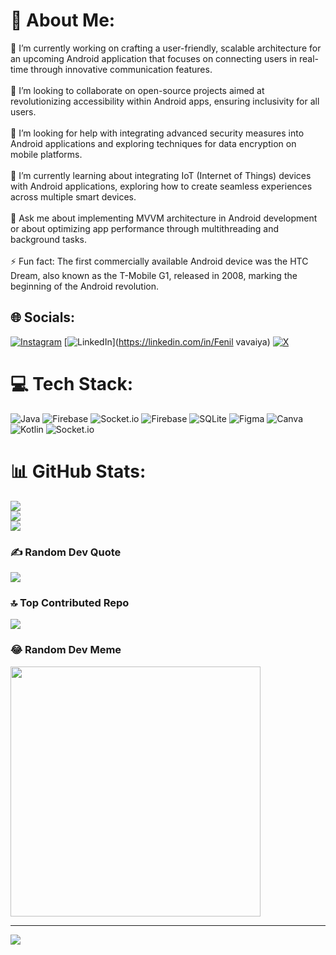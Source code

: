 # 💫 About Me:
🔭 I’m currently working on crafting a user-friendly, scalable architecture for an upcoming Android application that focuses on connecting users in real-time through innovative communication features.<br><br>👯 I’m looking to collaborate on open-source projects aimed at revolutionizing accessibility within Android apps, ensuring inclusivity for all users.<br><br>🤝 I’m looking for help with integrating advanced security measures into Android applications and exploring techniques for data encryption on mobile platforms.<br><br>🌱 I’m currently learning about integrating IoT (Internet of Things) devices with Android applications, exploring how to create seamless experiences across multiple smart devices.<br><br>💬 Ask me about implementing MVVM architecture in Android development or about optimizing app performance through multithreading and background tasks.<br><br>⚡ Fun fact: The first commercially available Android device was the HTC Dream, also known as the T-Mobile G1, released in 2008, marking the beginning of the Android revolution.


## 🌐 Socials:
[![Instagram](https://img.shields.io/badge/Instagram-%23E4405F.svg?logo=Instagram&logoColor=white)](https://instagram.com/fenilxvavaiya) [![LinkedIn](https://img.shields.io/badge/LinkedIn-%230077B5.svg?logo=linkedin&logoColor=white)](https://linkedin.com/in/Fenil vavaiya) [![X](https://img.shields.io/badge/X-black.svg?logo=X&logoColor=white)](https://x.com/FenilVavaiya) 

# 💻 Tech Stack:
![Java](https://img.shields.io/badge/java-%23ED8B00.svg?style=for-the-badge&logo=openjdk&logoColor=white) ![Firebase](https://img.shields.io/badge/firebase-%23039BE5.svg?style=for-the-badge&logo=firebase) ![Socket.io](https://img.shields.io/badge/Socket.io-black?style=for-the-badge&logo=socket.io&badgeColor=010101) ![Firebase](https://img.shields.io/badge/Firebase-039BE5?style=for-the-badge&logo=Firebase&logoColor=white) ![SQLite](https://img.shields.io/badge/sqlite-%2307405e.svg?style=for-the-badge&logo=sqlite&logoColor=white) ![Figma](https://img.shields.io/badge/figma-%23F24E1E.svg?style=for-the-badge&logo=figma&logoColor=white) ![Canva](https://img.shields.io/badge/Canva-%2300C4CC.svg?style=for-the-badge&logo=Canva&logoColor=white) ![Kotlin](https://img.shields.io/badge/kotlin-%237F52FF.svg?style=for-the-badge&logo=kotlin&logoColor=white) ![Socket.io](https://img.shields.io/badge/Socket.io-black?style=for-the-badge&logo=socket.io&badgeColor=010101)
# 📊 GitHub Stats:
![](https://github-readme-stats.vercel.app/api?username=fenil-vavaiya&theme=onedark&hide_border=false&include_all_commits=false&count_private=false)<br/>
![](https://github-readme-streak-stats.herokuapp.com/?user=fenil-vavaiya&theme=onedark&hide_border=false)<br/>
![](https://github-readme-stats.vercel.app/api/top-langs/?username=fenil-vavaiya&theme=onedark&hide_border=false&include_all_commits=false&count_private=false&layout=compact)

### ✍️ Random Dev Quote
![](https://quotes-github-readme.vercel.app/api?type=horizontal&theme=radical)

### 🔝 Top Contributed Repo
![](https://github-contributor-stats.vercel.app/api?username=fenil-vavaiya&limit=5&theme=dark&combine_all_yearly_contributions=true)

### 😂 Random Dev Meme
<img src='https://randommeme-five.vercel.app/' style="height: 400px;"/>

---
[![](https://visitcount.itsvg.in/api?id=fenil-vavaiya&icon=0&color=0)](https://visitcount.itsvg.in)

<!-- Proudly created with GPRM ( https://gprm.itsvg.in ) -->
